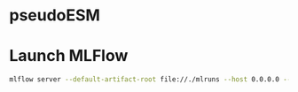 # pseudoESM


# Launch MLFlow

```bash
mlflow server --default-artifact-root file://./mlruns --host 0.0.0.0 --port 8889
```